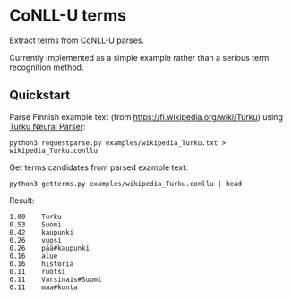 # CoNLL-U terms

Extract terms from CoNLL-U parses.

Currently implemented as a simple example rather than a serious term
recognition method.

## Quickstart

Parse Finnish example text (from <https://fi.wikipedia.org/wiki/Turku>)
using [Turku Neural Parser](http://turkunlp.org/Turku-neural-parser-pipeline/):

```
python3 requestparse.py examples/wikipedia_Turku.txt > wikipedia_Turku.conllu
```

Get terms candidates from parsed example text:

```
python3 getterms.py examples/wikipedia_Turku.conllu | head
```

Result:

```
1.00	Turku
0.53	Suomi
0.42	kaupunki
0.26	vuosi
0.26	pää#kaupunki
0.16	alue
0.16	historia
0.11	ruotsi
0.11	Varsinais#Suomi
0.11	maa#kunta
```
